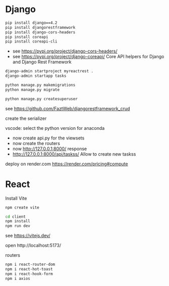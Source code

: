 # Django
```bash 
pip install django==4.2
pip install djangorestframework
pip install django-cors-headers
pip install coreapi
pip install coreapi-cli
```

- see https://pypi.org/project/django-cors-headers/ 
- see https://pypi.org/project/django-coreapi/ 
    Core API helpers for Django and Django Rest Framework

```bash
django-admin startproject myreactrest .
django-admin startapp tasks 

python manage.py makemigrations
python manage.py migrate

python manage.py createsuperuser
```

see https://github.com/FaztWeb/djangorestframework_crud 

create the serializer 

vscode: select the python version for anaconda

- now create api.py for the viewsets
- now create the routers
- now http://127.0.0.1:8000/ response 
- http://127.0.0.1:8000/api/taskss/ Allow to create new taskss

deploy on render.com https://render.com/pricing#compute 

# React
Install Vite 
```bash
npm create vite

cd client
npm install
npm run dev

```
see https://vitejs.dev/

open http://localhost:5173/ 

routers 
```bash
npm i react-router-dom 
npm i react-hot-toast
npm i react-hook-form
npm i axios
```